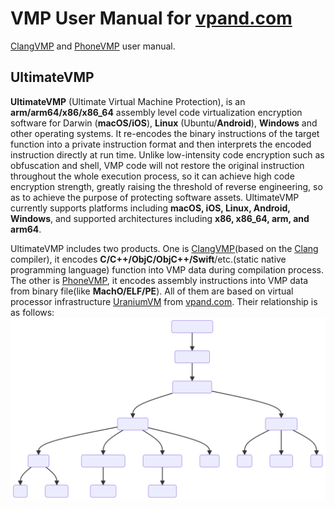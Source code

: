 # VMP User Manual for [vpand.com](https://vpand.com/)
[ClangVMP](https://github.com/vpand/vmpusermanual/blob/main/ClangVMP.md) and [PhoneVMP](https://github.com/vpand/vmpusermanual/blob/main/PhoneVMP.md) user manual.

## UltimateVMP
**UltimateVMP** (Ultimate Virtual Machine Protection), is an **arm/arm64/x86/x86_64** assembly level code virtualization encryption software for Darwin (**macOS/iOS**), **Linux** (Ubuntu/**Android**), **Windows** and other operating systems. It re-encodes the binary instructions of the target function into a private instruction format and then interprets the encoded instruction directly at run time. Unlike low-intensity code encryption such as obfuscation and shell, VMP code will not restore the original instruction throughout the whole execution process, so it can achieve high code encryption strength, greatly raising the threshold of reverse engineering, so as to achieve the purpose of protecting software assets. UltimateVMP currently supports platforms including **macOS, iOS, Linux, Android, Windows**, and supported architectures including **x86, x86_64, arm, and arm64**.

UltimateVMP includes two products. One is [ClangVMP](https://github.com/vpand/vmpusermanual/blob/main/ClangVMP.md)(based on the [Clang](https://clang.llvm.org/) compiler), it encodes **C/C++/ObjC/ObjC++/Swift**/etc.(static native programming language) function into VMP data during compilation process. The other is [PhoneVMP](https://github.com/vpand/vmpusermanual/blob/main/PhoneVMP.md), it encodes assembly instructions into VMP data from binary file(like **MachO/ELF/PE**). All of them are based on virtual processor infrastructure [UraniumVM](https://github.com/vpand/uvmsdkusermanual) from [vpand.com](https://vpand.com/). Their relationship is as follows:
![relationship](https://raw.githubusercontent.com/vpand/imgres/main/ultimatevmp/relationship-1.svg)
